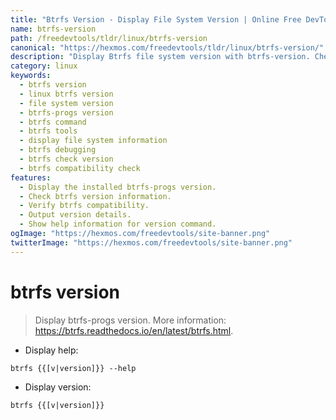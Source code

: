 ```yaml
---
title: "Btrfs Version - Display File System Version | Online Free DevTools by Hexmos"
name: btrfs-version
path: /freedevtools/tldr/linux/btrfs-version
canonical: "https://hexmos.com/freedevtools/tldr/linux/btrfs-version/"
description: "Display Btrfs file system version with btrfs-version. Check installed version and verify compatibility instantly. Free online tool, no registration required."
category: linux
keywords:
  - btrfs version
  - linux btrfs version
  - file system version
  - btrfs-progs version
  - btrfs command
  - btrfs tools
  - display file system information
  - btrfs debugging
  - btrfs check version
  - btrfs compatibility check
features:
  - Display the installed btrfs-progs version.
  - Check btrfs version information.
  - Verify btrfs compatibility.
  - Output version details.
  - Show help information for version command.
ogImage: "https://hexmos.com/freedevtools/site-banner.png"
twitterImage: "https://hexmos.com/freedevtools/site-banner.png"
---
```


# btrfs version

> Display btrfs-progs version.
> More information: <https://btrfs.readthedocs.io/en/latest/btrfs.html>.

- Display help:

`btrfs {{[v|version]}} --help`

- Display version:

`btrfs {{[v|version]}}`
